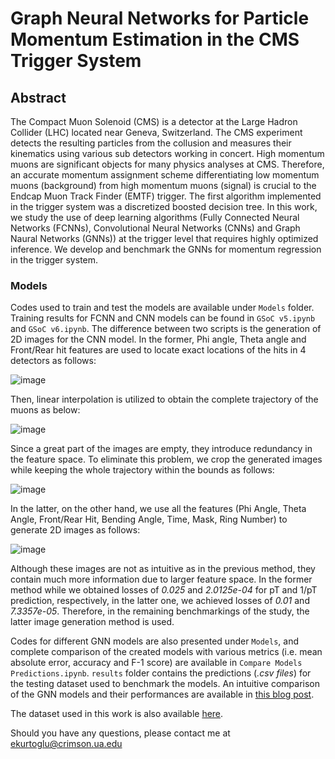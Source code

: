 # Graph Neural Networks for Particle Momentum Estimation in the CMS Trigger System

## Abstract

The Compact Muon Solenoid (CMS) is a detector at the Large Hadron Collider (LHC) located near Geneva, Switzerland. The CMS experiment detects the resulting particles from the collusion and measures their kinematics using various sub detectors working in concert. High momentum muons are significant objects for many physics analyses at CMS. Therefore, an accurate momentum assignment scheme differentiating low momentum muons (background) from high momentum muons (signal) is crucial to the Endcap Muon Track Finder (EMTF) trigger. The first algorithm implemented in the trigger system was a discretized boosted decision tree. In this work, we study the use of deep learning algorithms (Fully Connected Neural Networks (FCNNs), Convolutional Neural Networks (CNNs) and Graph Naural Networks (GNNs)) at the trigger level that requires highly optimized inference. We develop and benchmark the GNNs for momentum regression in the trigger system.

### Models ###

Codes used to train and test the models are available under `Models` folder. Training results for FCNN and CNN models can be found in `GSoC v5.ipynb` and `GSoC v6.ipynb`. The difference between two scripts is the generation of 2D images for the CNN model. In the former, Phi angle, Theta angle and Front/Rear hit features are used to locate exact locations of the hits in 4 detectors as follows:

![image](https://user-images.githubusercontent.com/66868163/129752327-1932b0eb-bda7-4c04-9c5f-26b303fb0d23.png)

Then, linear interpolation is utilized to obtain the complete trajectory of the muons as below:

![image](https://user-images.githubusercontent.com/66868163/129753031-08faa3c3-8ac5-48a9-8a5e-316a4bada7b4.png)

Since a great part of the images are empty, they introduce redundancy in the feature space. To eliminate this problem, we crop the generated images while keeping the whole trajectory within the bounds as follows:

![image](https://user-images.githubusercontent.com/66868163/129753693-1d1e6a3d-0358-4b7b-a2b6-f22c9ef3be33.png)

In the latter, on the other hand, we use all the features (Phi Angle, Theta Angle, Front/Rear Hit, Bending Angle, Time, Mask, Ring Number) to generate 2D images as follows:

![image](https://user-images.githubusercontent.com/66868163/129754653-7524b185-c406-4e52-8b24-84ba047ce5a6.png)

Although these images are not as intuitive as in the previous method, they contain much more information due to larger feature space. In the former method while we obtained losses of *0.025* and *2.0125e-04* for pT and 1/pT prediction, respectively, in the latter one, we achieved losses of *0.01* and *7.3357e-05*. Therefore, in the remaining benchmarkings of the study, the latter image generation method is used.

Codes for different GNN models are also presented under `Models`, and complete comparison of the created models with various metrics (i.e. mean absolute error, accuracy and F-1 score) are available in `Compare Models Predictions.ipynb`. `results` folder contains the predictions (*.csv files*) for the testing dataset used to benchmark the models. An intuitive comparison of the GNN models and their performances are available in [this blog post](https://medium.com/@emre.kurt.96/gsoc-2021-graph-neural-networks-for-particle-momentum-estimation-in-the-cms-trigger-system-2216e4e4d005).

The dataset used in this work is also available [here](https://www.kaggle.com/ekurtoglu/cms-dataset).

Should you have any questions, please contact me at [ekurtoglu@crimson.ua.edu](mailto:ekurtoglu@crimson.ua.edu)
